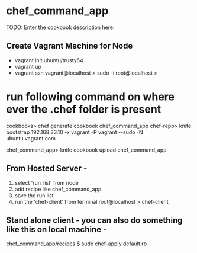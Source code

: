 # chef_command_app

TODO: Enter the cookbook description here.

Create Vagrant Machine for Node
-
- vagrant init ubuntu/trusty64
- vagrant up
- vagrant ssh
vagrant@localhost > sudo -i
root@localhost > 

# run following command on where ever the .chef folder is present
cookbooks> chef generate cookbook chef_command_app
chef-repo> knife bootstrap 192.168.33.10 -x vagrant -P vagrant --sudo -N ubuntu.vagrant.com

chef_command_app> knife cookbook upload chef_command_app

From Hosted Server -
-
1. select 'run_list' from node
2. add recipe like chef_command_app
3. save the run list
4. run the 'chef-client' from terminal
	root@localhost > chef-client
	
Stand alone client - you can also do something like this on local machine -
-
chef_command_app/recipes $ sudo chef-apply default.rb

